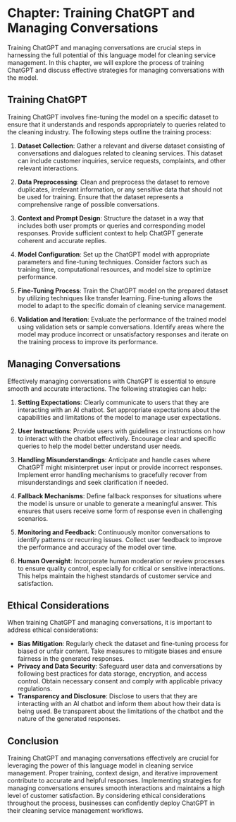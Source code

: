 Chapter: Training ChatGPT and Managing Conversations
====================================================

Training ChatGPT and managing conversations are crucial steps in harnessing the full potential of this language model for cleaning service management. In this chapter, we will explore the process of training ChatGPT and discuss effective strategies for managing conversations with the model.

Training ChatGPT
----------------

Training ChatGPT involves fine-tuning the model on a specific dataset to ensure that it understands and responds appropriately to queries related to the cleaning industry. The following steps outline the training process:

1. **Dataset Collection**: Gather a relevant and diverse dataset consisting of conversations and dialogues related to cleaning services. This dataset can include customer inquiries, service requests, complaints, and other relevant interactions.

2. **Data Preprocessing**: Clean and preprocess the dataset to remove duplicates, irrelevant information, or any sensitive data that should not be used for training. Ensure that the dataset represents a comprehensive range of possible conversations.

3. **Context and Prompt Design**: Structure the dataset in a way that includes both user prompts or queries and corresponding model responses. Provide sufficient context to help ChatGPT generate coherent and accurate replies.

4. **Model Configuration**: Set up the ChatGPT model with appropriate parameters and fine-tuning techniques. Consider factors such as training time, computational resources, and model size to optimize performance.

5. **Fine-Tuning Process**: Train the ChatGPT model on the prepared dataset by utilizing techniques like transfer learning. Fine-tuning allows the model to adapt to the specific domain of cleaning service management.

6. **Validation and Iteration**: Evaluate the performance of the trained model using validation sets or sample conversations. Identify areas where the model may produce incorrect or unsatisfactory responses and iterate on the training process to improve its performance.

Managing Conversations
----------------------

Effectively managing conversations with ChatGPT is essential to ensure smooth and accurate interactions. The following strategies can help:

1. **Setting Expectations**: Clearly communicate to users that they are interacting with an AI chatbot. Set appropriate expectations about the capabilities and limitations of the model to manage user expectations.

2. **User Instructions**: Provide users with guidelines or instructions on how to interact with the chatbot effectively. Encourage clear and specific queries to help the model better understand user needs.

3. **Handling Misunderstandings**: Anticipate and handle cases where ChatGPT might misinterpret user input or provide incorrect responses. Implement error handling mechanisms to gracefully recover from misunderstandings and seek clarification if needed.

4. **Fallback Mechanisms**: Define fallback responses for situations where the model is unsure or unable to generate a meaningful answer. This ensures that users receive some form of response even in challenging scenarios.

5. **Monitoring and Feedback**: Continuously monitor conversations to identify patterns or recurring issues. Collect user feedback to improve the performance and accuracy of the model over time.

6. **Human Oversight**: Incorporate human moderation or review processes to ensure quality control, especially for critical or sensitive interactions. This helps maintain the highest standards of customer service and satisfaction.

Ethical Considerations
----------------------

When training ChatGPT and managing conversations, it is important to address ethical considerations:

* **Bias Mitigation**: Regularly check the dataset and fine-tuning process for biased or unfair content. Take measures to mitigate biases and ensure fairness in the generated responses.
* **Privacy and Data Security**: Safeguard user data and conversations by following best practices for data storage, encryption, and access control. Obtain necessary consent and comply with applicable privacy regulations.
* **Transparency and Disclosure**: Disclose to users that they are interacting with an AI chatbot and inform them about how their data is being used. Be transparent about the limitations of the chatbot and the nature of the generated responses.

Conclusion
----------

Training ChatGPT and managing conversations effectively are crucial for leveraging the power of this language model in cleaning service management. Proper training, context design, and iterative improvement contribute to accurate and helpful responses. Implementing strategies for managing conversations ensures smooth interactions and maintains a high level of customer satisfaction. By considering ethical considerations throughout the process, businesses can confidently deploy ChatGPT in their cleaning service management workflows.
